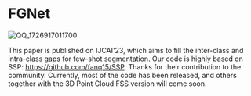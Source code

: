 # FGNet

![QQ_1726917011700](https://github.com/user-attachments/assets/bb73cbb8-4ae1-411b-87c5-bceec4be4399)

This paper is published on IJCAI'23, which aims to fill the inter-class and intra-class gaps for few-shot segmentation. Our code is highly based on SSP: https://github.com/fanq15/SSP. Thanks for their contribution to the community. Currently, most of the code has been released, and others together with the 3D Point Cloud FSS version will come soon.
